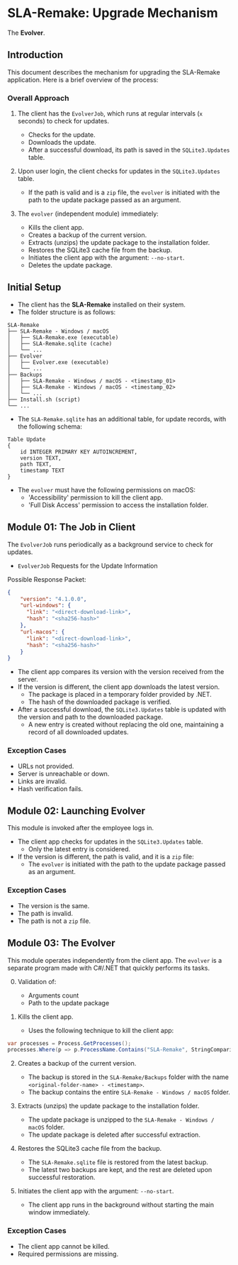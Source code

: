 # SLA-Remake: Upgrade Mechanism

The **Evolver**.

## Introduction

This document describes the mechanism for upgrading the SLA-Remake application. Here is a brief overview of the process:

### Overall Approach

1. The client has the `EvolverJob`, which runs at regular intervals (`x` seconds) to check for updates.
   - Checks for the update.
   - Downloads the update.
   - After a successful download, its path is saved in the `SQLite3.Updates` table.

2. Upon user login, the client checks for updates in the `SQLite3.Updates` table.
   - If the path is valid and is a `zip` file, the `evolver` is initiated with the path to the update package passed as an argument.

3. The `evolver` (independent module) immediately:
   - Kills the client app.
   - Creates a backup of the current version.
   - Extracts (unzips) the update package to the installation folder.
   - Restores the SQLite3 cache file from the backup.
   - Initiates the client app with the argument: `--no-start`.
   - Deletes the update package.

## Initial Setup

- The client has the **SLA-Remake** installed on their system.
- The folder structure is as follows:

```
SLA-Remake
├── SLA-Remake - Windows / macOS
│   ├── SLA-Remake.exe (executable)
│   ├── SLA-Remake.sqlite (cache)
│   └── ...
├── Evolver
│   ├── Evolver.exe (executable)
│   └── ...
├── Backups
│   ├── SLA-Remake - Windows / macOS - <timestamp_01>
│   ├── SLA-Remake - Windows / macOS - <timestamp_02>
│   └── ...
├── Install.sh (script)
└── ...
```

- The `SLA-Remake.sqlite` has an additional table, for update records, with the following schema:

```dbml
Table Update 
{
    id INTEGER PRIMARY KEY AUTOINCREMENT,
    version TEXT,
    path TEXT,
    timestamp TEXT
}
```

- The `evolver` must have the following permissions on macOS:
  - 'Accessibility' permission to kill the client app.
  - 'Full Disk Access' permission to access the installation folder.

## Module 01: The Job in Client

The `EvolverJob` runs periodically as a background service to check for updates.

- `EvolverJob` Requests for the Update Information

Possible Response Packet:
```json
{
    "version": "4.1.0.0",
    "url-windows": {
      "link": "<direct-download-link>",
      "hash": "<sha256-hash>"
    },
    "url-macos": {
      "link": "<direct-download-link>",
      "hash": "<sha256-hash>"
    }
}
```

- The client app compares its version with the version received from the server.
- If the version is different, the client app downloads the latest version.
  - The package is placed in a temporary folder provided by .NET.
  - The hash of the downloaded package is verified.
- After a successful download, the `SQLite3.Updates` table is updated with the version and path to the downloaded package.
  - A new entry is created without replacing the old one, maintaining a record of all downloaded updates.

### Exception Cases

- URLs not provided.
- Server is unreachable or down.
- Links are invalid.
- Hash verification fails.

## Module 02: Launching Evolver

This module is invoked after the employee logs in.

- The client app checks for updates in the `SQLite3.Updates` table.
  - Only the latest entry is considered.
- If the version is different, the path is valid, and it is a `zip` file:
  - The `evolver` is initiated with the path to the update package passed as an argument.

### Exception Cases

- The version is the same.
- The path is invalid.
- The path is not a `zip` file.

## Module 03: The Evolver

This module operates independently from the client app. The `evolver` is a separate program made with C#/.NET that quickly performs its tasks.

0. Validation of:
   - Arguments count
   - Path to the update package

1. Kills the client app.
   - Uses the following technique to kill the client app:

```c#
var processes = Process.GetProcesses();
processes.Where(p => p.ProcessName.Contains("SLA-Remake", StringComparison.OrdinalIgnoreCase)).ToList().ForEach(p => p.Kill());
```

2. Creates a backup of the current version.
   - The backup is stored in the `SLA-Remake/Backups` folder with the name `<original-folder-name> - <timestamp>`.
   - The backup contains the entire `SLA-Remake - Windows / macOS` folder.

3. Extracts (unzips) the update package to the installation folder.
   - The update package is unzipped to the `SLA-Remake - Windows / macOS` folder.
   - The update package is deleted after successful extraction.

4. Restores the SQLite3 cache file from the backup.
   - The `SLA-Remake.sqlite` file is restored from the latest backup.
   - The latest two backups are kept, and the rest are deleted upon successful restoration.

5. Initiates the client app with the argument: `--no-start`.
   - The client app runs in the background without starting the main window immediately.

### Exception Cases

- The client app cannot be killed.
- Required permissions are missing.